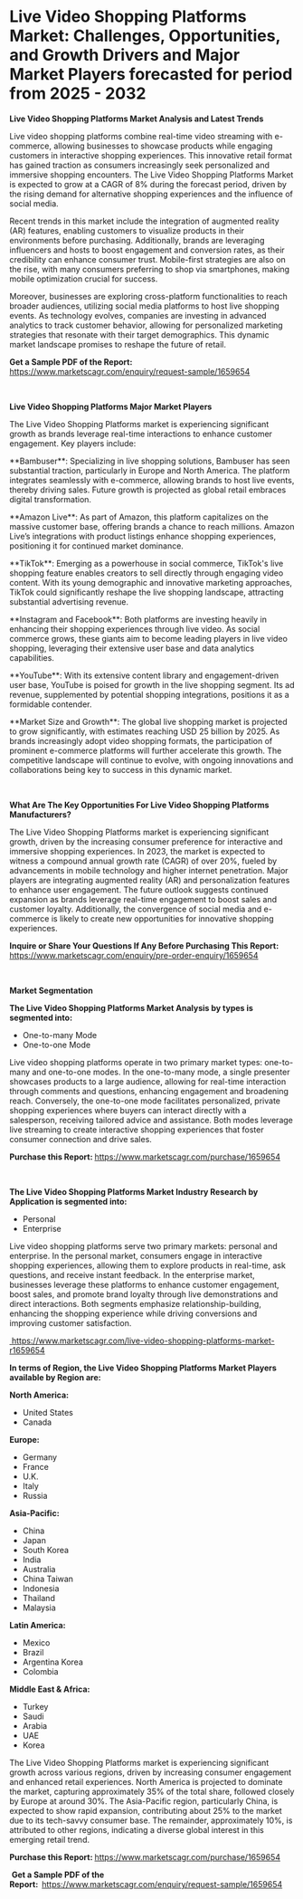 <p><h1>Live Video Shopping Platforms Market: Challenges, Opportunities, and Growth Drivers and Major Market Players forecasted for period from 2025 - 2032</h1></p><p><strong>Live Video Shopping Platforms Market Analysis and Latest Trends</strong></p>
<p><p>Live video shopping platforms combine real-time video streaming with e-commerce, allowing businesses to showcase products while engaging customers in interactive shopping experiences. This innovative retail format has gained traction as consumers increasingly seek personalized and immersive shopping encounters. The Live Video Shopping Platforms Market is expected to grow at a CAGR of 8% during the forecast period, driven by the rising demand for alternative shopping experiences and the influence of social media.</p><p>Recent trends in this market include the integration of augmented reality (AR) features, enabling customers to visualize products in their environments before purchasing. Additionally, brands are leveraging influencers and hosts to boost engagement and conversion rates, as their credibility can enhance consumer trust. Mobile-first strategies are also on the rise, with many consumers preferring to shop via smartphones, making mobile optimization crucial for success.</p><p>Moreover, businesses are exploring cross-platform functionalities to reach broader audiences, utilizing social media platforms to host live shopping events. As technology evolves, companies are investing in advanced analytics to track customer behavior, allowing for personalized marketing strategies that resonate with their target demographics. This dynamic market landscape promises to reshape the future of retail.</p></p>
<p><strong>Get a Sample PDF of the Report:&nbsp;</strong> <a href="https://www.marketscagr.com/enquiry/request-sample/1659654?utm_campaign=3290&utm_medium=2&utm_source=Github&utm_content=ia&utm_term=20042025&utm_id=live-video-shopping-platforms">https://www.marketscagr.com/enquiry/request-sample/1659654</a></p>
<p>&nbsp;</p>
<p><strong>Live Video Shopping Platforms Major Market Players</strong></p>
<p><p>The Live Video Shopping Platforms market is experiencing significant growth as brands leverage real-time interactions to enhance customer engagement. Key players include:</p><p>**Bambuser**: Specializing in live shopping solutions, Bambuser has seen substantial traction, particularly in Europe and North America. The platform integrates seamlessly with e-commerce, allowing brands to host live events, thereby driving sales. Future growth is projected as global retail embraces digital transformation.</p><p>**Amazon Live**: As part of Amazon, this platform capitalizes on the massive customer base, offering brands a chance to reach millions. Amazon Live’s integrations with product listings enhance shopping experiences, positioning it for continued market dominance.</p><p>**TikTok**: Emerging as a powerhouse in social commerce, TikTok's live shopping feature enables creators to sell directly through engaging video content. With its young demographic and innovative marketing approaches, TikTok could significantly reshape the live shopping landscape, attracting substantial advertising revenue.</p><p>**Instagram and Facebook**: Both platforms are investing heavily in enhancing their shopping experiences through live video. As social commerce grows, these giants aim to become leading players in live video shopping, leveraging their extensive user base and data analytics capabilities.</p><p>**YouTube**: With its extensive content library and engagement-driven user base, YouTube is poised for growth in the live shopping segment. Its ad revenue, supplemented by potential shopping integrations, positions it as a formidable contender.</p><p>**Market Size and Growth**: The global live shopping market is projected to grow significantly, with estimates reaching USD 25 billion by 2025. As brands increasingly adopt video shopping formats, the participation of prominent e-commerce platforms will further accelerate this growth. The competitive landscape will continue to evolve, with ongoing innovations and collaborations being key to success in this dynamic market.</p></p>
<p>&nbsp;</p>
<p><strong>What Are The Key Opportunities For Live Video Shopping Platforms Manufacturers?</strong></p>
<p><p>The Live Video Shopping Platforms market is experiencing significant growth, driven by the increasing consumer preference for interactive and immersive shopping experiences. In 2023, the market is expected to witness a compound annual growth rate (CAGR) of over 20%, fueled by advancements in mobile technology and higher internet penetration. Major players are integrating augmented reality (AR) and personalization features to enhance user engagement. The future outlook suggests continued expansion as brands leverage real-time engagement to boost sales and customer loyalty. Additionally, the convergence of social media and e-commerce is likely to create new opportunities for innovative shopping experiences.</p></p>
<p><strong>Inquire or Share Your Questions If Any Before Purchasing This Report:</strong> <a href="https://www.marketscagr.com/enquiry/pre-order-enquiry/1659654?utm_campaign=3290&utm_medium=2&utm_source=Github&utm_content=ia&utm_term=20042025&utm_id=live-video-shopping-platforms">https://www.marketscagr.com/enquiry/pre-order-enquiry/1659654</a></p>
<p>&nbsp;</p>
<p><strong>Market Segmentation</strong></p>
<p><strong>The Live Video Shopping Platforms Market Analysis by types is segmented into:</strong></p>
<p><ul><li>One-to-many Mode</li><li>One-to-one Mode</li></ul></p>
<p><p>Live video shopping platforms operate in two primary market types: one-to-many and one-to-one modes. In the one-to-many mode, a single presenter showcases products to a large audience, allowing for real-time interaction through comments and questions, enhancing engagement and broadening reach. Conversely, the one-to-one mode facilitates personalized, private shopping experiences where buyers can interact directly with a salesperson, receiving tailored advice and assistance. Both modes leverage live streaming to create interactive shopping experiences that foster consumer connection and drive sales.</p></p>
<p><strong>Purchase this Report:&nbsp;</strong><a href="https://www.marketscagr.com/purchase/1659654?utm_campaign=3290&utm_medium=2&utm_source=Github&utm_content=ia&utm_term=20042025&utm_id=live-video-shopping-platforms">https://www.marketscagr.com/purchase/1659654</a></p>
<p>&nbsp;</p>
<p><strong>The Live Video Shopping Platforms Market Industry Research by Application is segmented into:</strong></p>
<p><ul><li>Personal</li><li>Enterprise</li></ul></p>
<p><p>Live video shopping platforms serve two primary markets: personal and enterprise. In the personal market, consumers engage in interactive shopping experiences, allowing them to explore products in real-time, ask questions, and receive instant feedback. In the enterprise market, businesses leverage these platforms to enhance customer engagement, boost sales, and promote brand loyalty through live demonstrations and direct interactions. Both segments emphasize relationship-building, enhancing the shopping experience while driving conversions and improving customer satisfaction.</p></p>
<p><a href="https://www.marketscagr.com/live-video-shopping-platforms-market-r1659654?utm_campaign=3290&utm_medium=2&utm_source=Github&utm_content=ia&utm_term=20042025&utm_id=live-video-shopping-platforms">&nbsp;https://www.marketscagr.com/live-video-shopping-platforms-market-r1659654</a></p>
<p><strong>In terms of Region, the Live Video Shopping Platforms Market Players available by Region are:</strong></p>
<p>
    <p> <strong> North America: </strong>
        <ul>
            <li>United States</li>
            <li>Canada</li>
        </ul>
        </p> 
    <p> <strong> Europe: </strong>
        <ul>
            <li>Germany</li>
            <li>France</li>
            <li>U.K.</li>
            <li>Italy</li>
            <li>Russia</li>
        </ul>
        </p> 
    <p> <strong> Asia-Pacific: </strong>
        <ul>
            <li>China</li>
            <li>Japan</li>
            <li>South Korea</li>
            <li>India</li>
            <li>Australia</li>
            <li>China Taiwan</li>
            <li>Indonesia</li>
            <li>Thailand</li>
            <li>Malaysia</li>
        </ul>
        </p> 
    <p> <strong> Latin America: </strong>
        <ul>
            <li>Mexico</li>
            <li>Brazil</li>
            <li>Argentina Korea</li>
            <li>Colombia</li>
        </ul>
        </p> 
    <p> <strong> Middle East & Africa: </strong>
        <ul>
            <li>Turkey</li>
            <li>Saudi</li>
            <li>Arabia</li>
            <li>UAE</li>
            <li>Korea</li>
        </ul>
    </p>
    </p>
<p><p>The Live Video Shopping Platforms market is experiencing significant growth across various regions, driven by increasing consumer engagement and enhanced retail experiences. North America is projected to dominate the market, capturing approximately 35% of the total share, followed closely by Europe at around 30%. The Asia-Pacific region, particularly China, is expected to show rapid expansion, contributing about 25% to the market due to its tech-savvy consumer base. The remainder, approximately 10%, is attributed to other regions, indicating a diverse global interest in this emerging retail trend.</p></p>
<p><strong>Purchase this Report: </strong><a href="https://www.marketscagr.com/purchase/1659654?utm_campaign=3290&utm_medium=2&utm_source=Github&utm_content=ia&utm_term=20042025&utm_id=live-video-shopping-platforms">https://www.marketscagr.com/purchase/1659654</a></p>
<p>&nbsp;<strong>Get a Sample PDF of the Report:&nbsp;&nbsp;</strong><a href="https://www.marketscagr.com/enquiry/request-sample/1659654?utm_campaign=3290&utm_medium=2&utm_source=Github&utm_content=ia&utm_term=20042025&utm_id=live-video-shopping-platforms">https://www.marketscagr.com/enquiry/request-sample/1659654</a></p>
<p><strong></strong></p>
<p><p></p><p></p><p></p></p>